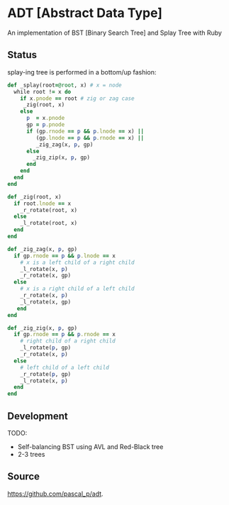 # ADT [Abstract Data Type]

An implementation of BST [Binary Search Tree] and Splay Tree with Ruby

## Status

  splay-ing tree is performed in a bottom/up fashion:

```ruby
def _splay(root=@root, x) # x = node
  while root != x do
    if x.pnode == root # zig or zag case
     _zig(root, x)
    else
      p  = x.pnode
      gp = p.pnode
      if (gp.rnode == p && p.lnode == x) ||
         (gp.lnode == p && p.rnode == x) ||
         _zig_zag(x, p, gp)
      else
        _zig_zip(x, p, gp)
      end
    end
  end
end

def _zig(root, x)
  if root.lnode == x
    _r_rotate(root, x)
  else
    _l_rotate(root, x)
  end
end

def _zig_zag(x, p, gp)
  if gp.rnode == p && p.lnode == x
    # x is a left child of a right child
    _l_rotate(x, p)
    _r_rotate(x, gp)
  else
    # x is a right child of a left child
    _r_rotate(x, p)
    _l_rotate(x, gp)
   end
end

def _zig_zig(x, p, gp)
  if gp.rnode == p && p.rnode == x
    # right child of a right child
    _l_rotate(p, gp)
    _r_rotate(x, p)
  else
    # left child of a left child
    _r_rotate(p, gp)
    _l_rotate(x, p)
  end
end

```


## Development

TODO:
  - Self-balancing BST using AVL and Red-Black tree
  - 2-3 trees

## Source

https://github.com/pascal_p/adt.
